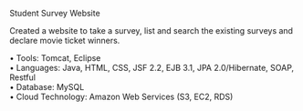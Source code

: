 Student Survey Website 

Created a website to take a survey, list and search the existing surveys and declare movie ticket winners. 

•  Tools: Tomcat, Eclipse  
•  Languages: Java, HTML, CSS, JSF 2.2, EJB 3.1, JPA 2.0/Hibernate, SOAP, Restful  
•  Database: MySQL  
•  Cloud Technology: Amazon Web Services (S3, EC2, RDS) 




